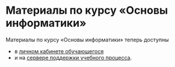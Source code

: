 Материалы по курсу «Основы информатики»
=======================================

Материалы по курсу «Основы информатики» теперь доступны

* в [личном кабинете обучающегося](https://lks.bmstu.ru)
* и на [сервере поддержки учебного процесса](https://hw.iu9.bmstu.ru).
